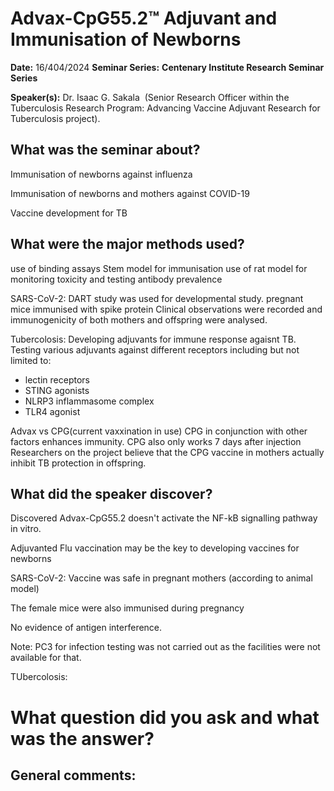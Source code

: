 
# Advax-CpG55.2™ Adjuvant and Immunisation of Newborns

**Date:** 16/404/2024
**Seminar Series:** **Centenary Institute Research Seminar Series** 

**Speaker(s):** Dr. Isaac G. Sakala  (Senior Research Officer within the Tuberculosis Research Program: Advancing Vaccine Adjuvant Research for Tuberculosis project).

## What was the seminar about?
Immunisation of newborns against influenza

Immunisation of newborns and mothers against COVID-19

Vaccine development for TB

## What were the major methods used?
use of binding assays
Stem model for immunisation
use of rat model for monitoring toxicity and testing antibody prevalence

SARS-CoV-2:
DART study was used for developmental study. pregnant mice immunised with spike protein Clinical observations were recorded and immunogenicity of both mothers and offspring were analysed.

Tubercolosis:
Developing adjuvants for immune response agaisnt TB. 
Testing various adjuvants against different receptors including but not limited to:
- lectin receptors
- STING agonists
- NLRP3 inflammasome complex
- TLR4 agonist

Advax vs CPG(current vaxxination in use)
CPG in conjunction with other factors enhances immunity. CPG also only works 7 days after injection
Researchers on the project believe that the CPG vaccine in mothers actually inhibit TB protection in offspring.


## What did the speaker discover?
Discovered Advax-CpG55.2 doesn't activate the NF-kB signalling pathway in vitro.

Adjuvanted Flu vaccination may be the key to developing vaccines for newborns 

SARS-CoV-2:
Vaccine was safe in pregnant mothers (according to animal model)

The female mice were also immunised during pregnancy

No evidence of antigen interference.

Note: PC3 for infection testing was not carried out as the facilities were not available for that.

TUbercolosis:


# What question did you ask and what was the answer?


## General comments:
